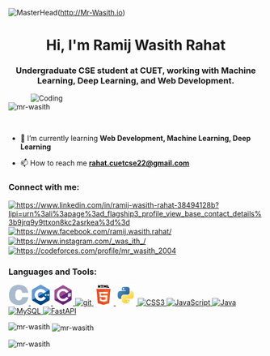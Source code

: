 ![MasterHead](https://1.bp.blogspot.com/-7A4WynwLsMw/XbBpCXG8fHI/AAAAAAAAMt4/uOa1bpLskYgrwGbllhSu2SDj_Mig8SXJQCLcBGAsYHQ/s1600/2000_600px.gif)(http://Mr-Wasith.io)
<h1 align="center">Hi, I'm Ramij Wasith Rahat</h1>
<h3 align="center">Undergraduate CSE student at CUET, working with Machine Learning, Deep Learning, and Web Development.</h3>
<img align="right" alt="Coding" width="460" src="https://cdn.dribbble.com/users/1292677/screenshots/6139167/media/fcf7fd0c619bb87706533079240915f3.gif"/>

<p align="left"> <img src="https://komarev.com/ghpvc/?username=mr-wasith&label=Profile%20views&color=0e75b6&style=flat" alt="mr-wasith" /> </p>

<p align="left"> <a href="https://twitter.com/" target="blank"><img src="https://img.shields.io/twitter/follow/?logo=twitter&style=for-the-badge" alt="" /></a> </p>

- 🌱 I’m currently learning **Web Development, Machine Learning, Deep Learning**

- 📫 How to reach me **rahat.cuetcse22@gmail.com**

<h3 align="left">Connect with me:</h3>
<p align="left">
<a href="https://linkedin.com/in/https://www.linkedin.com/in/ramij-wasith-rahat-38494128b?lipi=urn%3ali%3apage%3ad_flagship3_profile_view_base_contact_details%3b9jrq9y9ttxon8kc2asrkea%3d%3d" target="blank"><img align="center" src="https://raw.githubusercontent.com/rahuldkjain/github-profile-readme-generator/master/src/images/icons/Social/linked-in-alt.svg" alt="https://www.linkedin.com/in/ramij-wasith-rahat-38494128b?lipi=urn%3ali%3apage%3ad_flagship3_profile_view_base_contact_details%3b9jrq9y9ttxon8kc2asrkea%3d%3d" height="30" width="40" /></a>
<a href="https://fb.com/https://www.facebook.com/ramij.wasith.rahat/" target="blank"><img align="center" src="https://raw.githubusercontent.com/rahuldkjain/github-profile-readme-generator/master/src/images/icons/Social/facebook.svg" alt="https://www.facebook.com/ramij.wasith.rahat/" height="30" width="40" /></a>
<a href="https://instagram.com/https://www.instagram.com/_was_ith_/" target="blank"><img align="center" src="https://raw.githubusercontent.com/rahuldkjain/github-profile-readme-generator/master/src/images/icons/Social/instagram.svg" alt="https://www.instagram.com/_was_ith_/" height="30" width="40" /></a>
<a href="https://codeforces.com/profile/https://codeforces.com/profile/mr_wasith_2004" target="blank"><img align="center" src="https://raw.githubusercontent.com/rahuldkjain/github-profile-readme-generator/master/src/images/icons/Social/codeforces.svg" alt="https://codeforces.com/profile/mr_wasith_2004" height="30" width="40" /></a>
</p>

<h3 align="left">Languages and Tools:</h3>
<p align="left"> <a href="https://www.cprogramming.com/" target="_blank" rel="noreferrer"> <img src="https://raw.githubusercontent.com/devicons/devicon/master/icons/c/c-original.svg" alt="c" width="40" height="40"/> </a> <a href="https://www.w3schools.com/cpp/" target="_blank" rel="noreferrer"> <img src="https://raw.githubusercontent.com/devicons/devicon/master/icons/cplusplus/cplusplus-original.svg" alt="cplusplus" width="40" height="40"/> </a> <a href="https://www.w3schools.com/cs/" target="_blank" rel="noreferrer"> <img src="https://raw.githubusercontent.com/devicons/devicon/master/icons/csharp/csharp-original.svg" alt="csharp" width="40" height="40"/> </a> <a href="https://git-scm.com/" target="_blank" rel="noreferrer"> <img src="https://www.vectorlogo.zone/logos/git-scm/git-scm-icon.svg" alt="git" width="40" height="40"/> </a> <a href="https://www.w3.org/html/" target="_blank" rel="noreferrer"> <img src="https://raw.githubusercontent.com/devicons/devicon/master/icons/html5/html5-original-wordmark.svg" alt="html5" width="40" height="40"/> </a> <a href="https://www.python.org" target="_blank" rel="noreferrer"> <img src="https://raw.githubusercontent.com/devicons/devicon/master/icons/python/python-original.svg" alt="python" width="40" height="40"/> <img src="https://cdn.jsdelivr.net/gh/devicons/devicon/icons/css3/css3-original.svg" alt="CSS3" width="40" height="40"/>
  <img src="https://cdn.jsdelivr.net/gh/devicons/devicon/icons/javascript/javascript-original.svg" alt="JavaScript" width="40" height="40"/> <img src="https://cdn.jsdelivr.net/gh/devicons/devicon/icons/java/java-original.svg" alt="Java" width="40" height="40"/>
  <img src="https://cdn.jsdelivr.net/gh/devicons/devicon/icons/mysql/mysql-original.svg" alt="MySQL" width="40" height="40"/>
  <img src="https://cdn.jsdelivr.net/gh/devicons/devicon/icons/fastapi/fastapi-original.svg" alt="FastAPI" width="40" height="40"/> </a> </p>
  


<p><img align="left" src="https://github-readme-stats.vercel.app/api/top-langs?username=mr-wasith&show_icons=true&locale=en&layout=compact" alt="mr-wasith" /></p>

<p>&nbsp;<img align="center" src="https://github-readme-stats.vercel.app/api?username=mr-wasith&show_icons=true&locale=en" alt="mr-wasith" /></p>

<p><img align="center" src="https://github-readme-streak-stats.herokuapp.com/?user=mr-wasith&" alt="mr-wasith" /></p>
